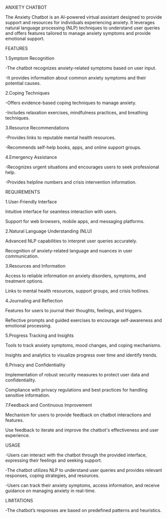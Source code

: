 ANXIETY CHATBOT

The Anxiety Chatbot is an AI-powered virtual assistant designed to provide support and resources for individuals experiencing anxiety. It leverages natural language processing (NLP) techniques to understand user queries and offers features tailored to manage anxiety symptoms and provide emotional support.

FEATURES

1.Symptom Recognition

  -The chatbot recognizes anxiety-related symptoms based on user input.
  
  -It provides information about common anxiety symptoms and their potential causes.
  
2.Coping Techniques

  -Offers evidence-based coping techniques to manage anxiety.
  
  -Includes relaxation exercises, mindfulness practices, and breathing techniques.
  
3.Resource Recommendations

  -Provides links to reputable mental health resources.
  
  -Recommends self-help books, apps, and online support groups.
  
4.Emergency Assistance

  -Recognizes urgent situations and encourages users to seek professional help.
  
  -Provides helpline numbers and crisis intervention information.


REQUIREMENTS

1.User-Friendly Interface

Intuitive interface for seamless interaction with users.

Support for web browsers, mobile apps, and messaging platforms.

2.Natural Language Understanding (NLU)

Advanced NLP capabilities to interpret user queries accurately.

Recognition of anxiety-related language and nuances in user communication.

3.Resources and Information

Access to reliable information on anxiety disorders, symptoms, and treatment options.

Links to mental health resources, support groups, and crisis hotlines.

4.Journaling and Reflection

Features for users to journal their thoughts, feelings, and triggers.

Reflective prompts and guided exercises to encourage self-awareness and emotional processing.

5.Progress Tracking and Insights

Tools to track anxiety symptoms, mood changes, and coping mechanisms.

Insights and analytics to visualize progress over time and identify trends.

6.Privacy and Confidentiality

Implementation of robust security measures to protect user data and confidentiality.

Compliance with privacy regulations and best practices for handling sensitive information.

7.Feedback and Continuous Improvement

Mechanism for users to provide feedback on chatbot interactions and features.

Use feedback to iterate and improve the chatbot's effectiveness and user experience.


USAGE

-Users can interact with the chatbot through the provided interface, expressing their feelings and seeking support.

-The chatbot utilizes NLP to understand user queries and provides relevant responses, coping strategies, and resources.

-Users can track their anxiety symptoms, access information, and receive guidance on managing anxiety in real-time.

LIMITATIONS

-The chatbot’s responses are based on predefined patterns and heuristics.
